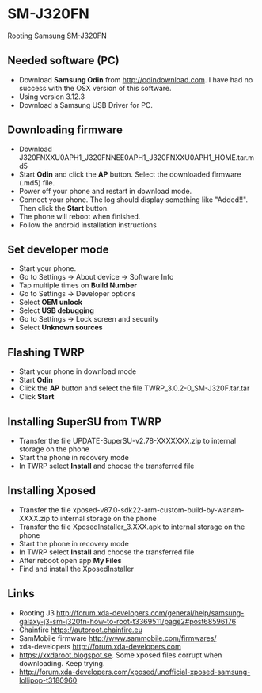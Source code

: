 # SM-J320FN

Rooting Samsung SM-J320FN

Needed software (PC)
--------------------
* Download **Samsung Odin** from http://odindownload.com. I have had no success with the OSX version of this software.
* Using version 3.12.3
* Download a Samsung USB Driver for PC.

Downloading firmware
--------------------
* Download J320FNXXU0APH1_J320FNNEE0APH1_J320FNXXU0APH1_HOME.tar.md5
* Start **Odin** and click the **AP** button. Select the downloaded firmware (.md5) file.
* Power off your phone and restart in download mode.
* Connect your phone. The log should display something like "Added!!". Then click the **Start** button.
* The phone will reboot when finished.
* Follow the android installation instructions

Set developer mode
------------------
* Start your phone.
* Go to Settings -> About device -> Software Info
* Tap multiple times on **Build Number**
* Go to Settings -> Developer options
* Select **OEM unlock**
* Select **USB debugging**
* Go to Settings -> Lock screen and security
* Select **Unknown sources**

Flashing TWRP
-------------
* Start your phone in download mode
* Start **Odin**
* Click the **AP** button and select the file TWRP_3.0.2-0_SM-J320F.tar.tar
* Click **Start**

Installing SuperSU from TWRP
----------------------------
* Transfer the file UPDATE-SuperSU-v2.78-XXXXXXX.zip to internal storage on the phone
* Start the phone in recovery mode
* In TWRP select **Install** and choose the transferred file

Installing Xposed
-----------------
* Transfer the file xposed-v87.0-sdk22-arm-custom-build-by-wanam-XXXX.zip to internal storage on the phone
* Transfer the file XposedInstaller_3.XXX.apk to internal storage on the phone
* Start the phone in recovery mode
* In TWRP select **Install** and choose the transferred file
* After reboot open app **My Files**
* Find and install the XposedInstaller



Links
-------
* Rooting J3 http://forum.xda-developers.com/general/help/samsung-galaxy-j3-sm-j320fn-how-to-root-t3369511/page2#post68596176
* Chainfire https://autoroot.chainfire.eu
* SamMobile firmware http://www.sammobile.com/firmwares/
* xda-developers http://forum.xda-developers.com
* https://xxdaroot.blogspot.se. Some xposed files corrupt when downloading. Keep trying.
* http://forum.xda-developers.com/xposed/unofficial-xposed-samsung-lollipop-t3180960
